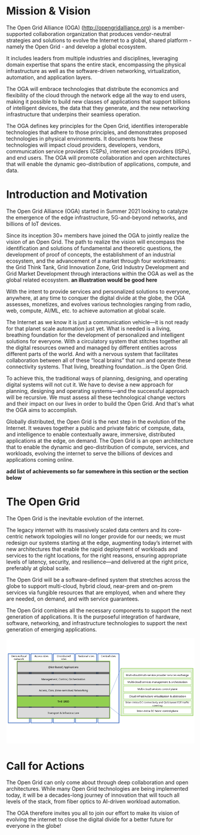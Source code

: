 # Mission & Vision

The Open Grid Alliance (OGA) (http://opengridalliance.org) is a member-supported
collaboration organization that produces vendor-neutral strategies and solutions to
evolve the Internet to a global, shared platform - namely the Open Grid - and develop a global ecosystem.

It includes leaders from multiple industries and disciplines,
leveraging domain expertise that spans the entire stack,
encompassing the physical infrastructure as well as the software-driven networking, virtualization, automation, and application layers.

The OGA will embrace technologies that distribute the economics and flexibility of the cloud
through the network edge all the way to end users,
making it possible to build new classes of applications
that support billions of intelligent devices, the data that they generate,
and the new networking infrastructure that underpins their seamless operation.

The OGA defines key principles for the Open Grid,
identifies interoperable technologies that adhere to those principles,
and demonstrates proposed technologies in physical environments.
It documents how these technologies will impact cloud providers, developers,
vendors, communication service providers (CSPs), internet service providers (ISPs), and end users.
The OGA will promote collaboration and open architectures
that will enable the dynamic geo-distribution of applications, compute, and data.

# Introduction and Motivation

The Open Grid Alliance (OGA) started in Summer 2021 looking to catalyze the emergence of the edge infrastructure,
5G-and-beyond networks, and billions of IoT devices.

Since its inception 30+ members have joined the OGA to jointly realize the vision of an Open Grid.
The path to realize the vision will encompass the identification and solutions of fundamental and theoretic questions,
the development of proof of concepts, the establishment of an industrial ecosystem,
and the advancement of a market through four workstreams:
the Grid Think Tank, Grid Innovation Zone, Grid Industry Development and Grid Market Development
through interactions within the OGA as well as the global related ecosystem.
**an illustration would be good here**

With the intent to provide services and personalized solutions to everyone, anywhere, at any time
to conquer the digital divide at the globe, the OGA assesses, monetizes, and evolves
various technologies ranging from radio, web, compute, AI/ML, etc. to achieve automation at global scale.

The Internet as we know it is just a communication vehicle—it is not ready for that planet scale automation just yet.
What is needed is a living, breathing foundation for the development of personalized and intelligent solutions for everyone.
With a circulatory system that stitches together all the digital resources owned and managed by different entities
across different parts of the world.
And with a nervous system that facilitates collaboration
between all of these “local brains” that run and operate these connectivity systems.
That living, breathing foundation…is the Open Grid.

To achieve this, the traditional ways of planning, designing, and operating digital systems will not cut it.
We have to devise a new approach for planning, designing and operating systems—and the successful approach will be recursive.
We must assess all these technological change vectors and their impact on our lives in order to build the Open Grid.
And that's what the OGA aims to accomplish.

Globally distributed, the Open Grid is the next step in the evolution of the Internet.
It weaves together a public and private fabric of compute, data, and intelligence
to enable contextually aware, immersive, distributed applications at the edge, on demand.
The Open Grid is an open architecture that to enable the dynamic and geo-distribution
of compute, services, and workloads, evolving the internet to serve the billions of devices and applications coming online.

**add list of achievements so far somewhere in this section or the section below**

# The Open Grid

The Open Grid is the inevitable evolution of the internet.

The legacy internet with its massively scaled data centers and its core-centric network topologies will no longer provide for our needs;
we must redesign our systems starting at the edge, augmenting today’s internet with new architectures
that enable the rapid deployment of workloads and services to the right locations, for the right reasons,
ensuring appropriate levels of latency, security, and resilience—and delivered at the right price, preferably at global scale.

The Open Grid will be a software-defined system
that stretches across the globe to support multi-cloud, hybrid cloud, near-prem and on-prem services
via fungible resources that are employed, when and where they are needed, on demand, and with service guarantees.

The Open Grid combines all the necessary components to support the next generation of applications.
It is the purposeful integration of hardware, software, networking, and infrastructure technologies
to support the next generation of emerging applications.

![Grid high-level illustration](Grid_highlevel_illustration.png)

# Call for Actions

The Open Grid can only come about through deep collaboration and open architectures.
While many Open Grid technologies are being implemented today,
it will be a decades-long journey of innovation that will touch all levels of the stack,
from fiber optics to AI-driven workload automation.

The OGA therefore invites you all to join our effort to make its vision of evolving the internet
to close the digital divide for a better future for everyone in the globe!
